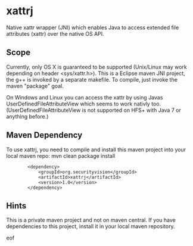 xattrj
=========

Native xattr wrapper (JNI) which enables Java to access extended file attributes (xattr) over the native OS API.


Scope
-----
Currently, only OS X is guaranteed to be supported (Unix/Linux may work depending on header <sys/xattr.h>). This is a Eclipse maven JNI project, the g++ is invoked by a separate makefile.
To compile, just invoke the maven "package" goal.

On Windows and Linux you can access the xattr by using Javas UserDefinedFileAttributeView which seems to work nativly too. (UserDefinedFileAttributeView is not supported on HFS+ with Java 7 or anything before.)


Maven Dependency
----------------
To use xattrj, you need to compile and install this maven project into your local maven repo:
mvn clean package install
```
  		<dependency>
	        <groupId>org.securityvision</groupId>
	        <artifactId>xattrj</artifactId>
	        <version>1.0</version>
	    </dependency>
```

Hints
-----
This is a private maven project and not on maven central. 
If you have dependencies to this project, install it in your local maven repository.

eof